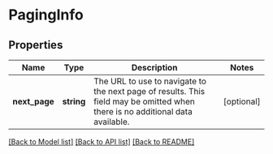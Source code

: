# PagingInfo

## Properties
Name | Type | Description | Notes
------------ | ------------- | ------------- | -------------
**next_page** | **string** | The URL to use to navigate to the next page of results.  This field may be omitted when there is no additional data available. | [optional] 

[[Back to Model list]](../README.md#documentation-for-models) [[Back to API list]](../README.md#documentation-for-api-endpoints) [[Back to README]](../README.md)


